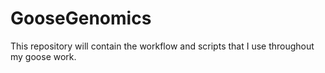 # GooseGenomics
This repository will contain the workflow and scripts that I use throughout my goose work.
